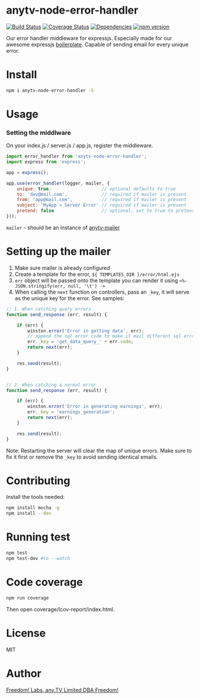 # anytv-node-error-handler

[![Build Status](https://travis-ci.org/anyTV/anytv-node-error-handler.svg?branch=master)](https://travis-ci.org/anyTV/anytv-node-error-handler)
[![Coverage Status](https://coveralls.io/repos/anyTV/anytv-node-error-handler/badge.svg?branch=master&service=github&t)](https://coveralls.io/github/anyTV/anytv-node-error-handler?branch=master)
[![Dependencies](https://david-dm.org/anyTV/anytv-node-error-handler.svg)](https://david-dm.org/anyTV/anytv-node-error-handler)
[![npm version](https://badge.fury.io/js/anytv-node-error-handler.svg)](https://badge.fury.io/js/anytv-node-error-handler)

Our error handler middleware for expressjs. Especially made for our awesome expressjs [boilerplate](https://github.com/anyTV/anytv-node-boilerplate).
Capable of sending email for every unique error.


# Install

```sh
npm i anytv-node-error-handler -S
```


# Usage

### Setting the middlware
On your index.js / server.js / app.js, register the middleware.
```javascript
import error_handler from 'anytv-node-error-handler';
import express from 'express';

app = express();

app.use(error_handler(logger, mailer, {
    unique: true,                   // optional defaults to true
    to: 'dev@mail.com',             // required if mailer is present
    from: 'app@mail.com',           // required if mailer is present
    subject: 'MyApp > Server Error' // required if mailer is present
    pretend: false                  // optional, set to true to pretending sending of emails
}));
```

`mailer` - should be an instance of [anytv-mailer](https://github.com/anytv/anytv-mailer)


# Setting up the mailer
1. Make sure mailer is already configured
2. Create a template for the error, `${ TEMPLATES_DIR }/error/html.ejs`
3. `err` object will be passed onto the template you can render it using `<%- JSON.stringify(err, null, '\t') ->`
4. When calling the `next` function on controllers, pass an `_key`, it will serve as the unique key for the error. See samples:
```js
// 1. When catching query errors
function send_response (err, result) {

    if (err) {
        winston.error('Error in getting data', err);
        // append the sql error code to make it mail different sql errors
        err._key = 'get_data_query_' + err.code;
        return next(err);
    }

    res.send(result);
}


// 2. When catching a normal error
function send_response (err, result) {

    if (err) {
        winston.error('Error in generating earnings', err);
        err._key = 'earnings_generation';
        return next(err);
    }

    res.send(result);
}

```

Note: Restarting the server will clear the map of unique errors.
Make sure to fix it first or remove the `_key` to avoid sending identical emails.


# Contributing

Install the tools needed:
```sh
npm install mocha -g
npm install --dev
```


# Running test

```sh
npm test
npm test-dev #to --watch
```

# Code coverage

```sh
npm run coverage
```
Then open coverage/lcov-report/index.html.

# License

MIT


# Author
[Freedom! Labs, any.TV Limited DBA Freedom!](https://www.freedom.tm)
